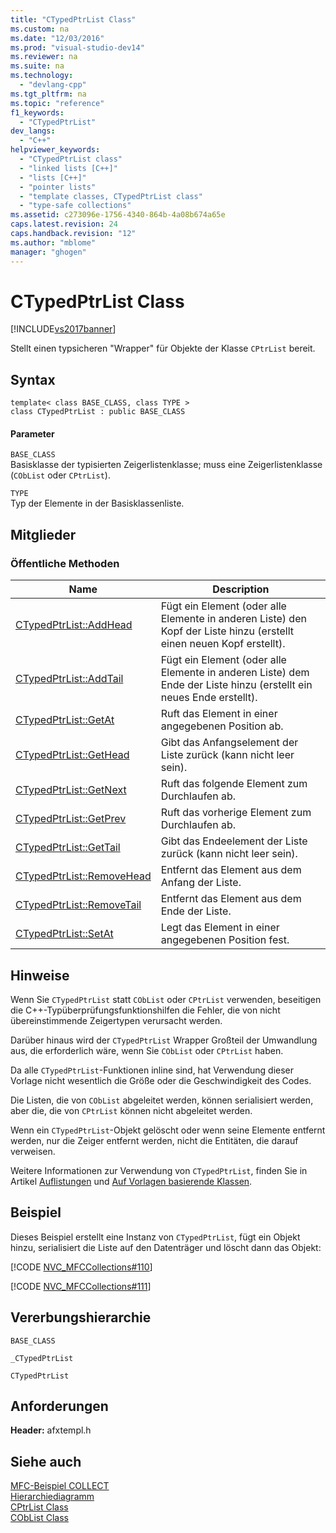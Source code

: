 ```yaml
---
title: "CTypedPtrList Class"
ms.custom: na
ms.date: "12/03/2016"
ms.prod: "visual-studio-dev14"
ms.reviewer: na
ms.suite: na
ms.technology: 
  - "devlang-cpp"
ms.tgt_pltfrm: na
ms.topic: "reference"
f1_keywords: 
  - "CTypedPtrList"
dev_langs: 
  - "C++"
helpviewer_keywords: 
  - "CTypedPtrList class"
  - "linked lists [C++]"
  - "lists [C++]"
  - "pointer lists"
  - "template classes, CTypedPtrList class"
  - "type-safe collections"
ms.assetid: c273096e-1756-4340-864b-4a08b674a65e
caps.latest.revision: 24
caps.handback.revision: "12"
ms.author: "mblome"
manager: "ghogen"
---
```

# CTypedPtrList Class
[!INCLUDE[vs2017banner](../../assembler/inline/includes/vs2017banner.md)]

Stellt einen typsicheren "Wrapper" für Objekte der Klasse `CPtrList` bereit.  
  
## Syntax  
  
```  
template< class BASE_CLASS, class TYPE >  
class CTypedPtrList : public BASE_CLASS  
```  
  
#### Parameter  
 `BASE_CLASS`  
 Basisklasse der typisierten Zeigerlistenklasse; muss eine Zeigerlistenklasse \(`CObList` oder `CPtrList`\).  
  
 `TYPE`  
 Typ der Elemente in der Basisklassenliste.  
  
## Mitglieder  
  
### Öffentliche Methoden  
  
|Name|Description|  
|----------|-----------------|  
|[CTypedPtrList::AddHead](../Topic/CTypedPtrList::AddHead.md)|Fügt ein Element \(oder alle Elemente in anderen Liste\) den Kopf der Liste hinzu \(erstellt einen neuen Kopf erstellt\).|  
|[CTypedPtrList::AddTail](../Topic/CTypedPtrList::AddTail.md)|Fügt ein Element \(oder alle Elemente in anderen Liste\) dem Ende der Liste hinzu \(erstellt ein neues Ende erstellt\).|  
|[CTypedPtrList::GetAt](../Topic/CTypedPtrList::GetAt.md)|Ruft das Element in einer angegebenen Position ab.|  
|[CTypedPtrList::GetHead](../Topic/CTypedPtrList::GetHead.md)|Gibt das Anfangselement der Liste zurück \(kann nicht leer sein\).|  
|[CTypedPtrList::GetNext](../Topic/CTypedPtrList::GetNext.md)|Ruft das folgende Element zum Durchlaufen ab.|  
|[CTypedPtrList::GetPrev](../Topic/CTypedPtrList::GetPrev.md)|Ruft das vorherige Element zum Durchlaufen ab.|  
|[CTypedPtrList::GetTail](../Topic/CTypedPtrList::GetTail.md)|Gibt das Endeelement der Liste zurück \(kann nicht leer sein\).|  
|[CTypedPtrList::RemoveHead](../Topic/CTypedPtrList::RemoveHead.md)|Entfernt das Element aus dem Anfang der Liste.|  
|[CTypedPtrList::RemoveTail](../Topic/CTypedPtrList::RemoveTail.md)|Entfernt das Element aus dem Ende der Liste.|  
|[CTypedPtrList::SetAt](../Topic/CTypedPtrList::SetAt.md)|Legt das Element in einer angegebenen Position fest.|  
  
## Hinweise  
 Wenn Sie `CTypedPtrList` statt `CObList` oder `CPtrList` verwenden, beseitigen die C\+\+\-Typüberprüfungsfunktionshilfen die Fehler, die von nicht übereinstimmende Zeigertypen verursacht werden.  
  
 Darüber hinaus wird der `CTypedPtrList` Wrapper Großteil der Umwandlung aus, die erforderlich wäre, wenn Sie `CObList` oder `CPtrList` haben.  
  
 Da alle `CTypedPtrList`\-Funktionen inline sind, hat Verwendung dieser Vorlage nicht wesentlich die Größe oder die Geschwindigkeit des Codes.  
  
 Die Listen, die von `CObList` abgeleitet werden, können serialisiert werden, aber die, die von `CPtrList` können nicht abgeleitet werden.  
  
 Wenn ein `CTypedPtrList`\-Objekt gelöscht oder wenn seine Elemente entfernt werden, nur die Zeiger entfernt werden, nicht die Entitäten, die darauf verweisen.  
  
 Weitere Informationen zur Verwendung von `CTypedPtrList`, finden Sie in Artikel [Auflistungen](../../mfc/collections.md) und [Auf Vorlagen basierende Klassen](../../mfc/template-based-classes.md).  
  
## Beispiel  
 Dieses Beispiel erstellt eine Instanz von `CTypedPtrList`, fügt ein Objekt hinzu, serialisiert die Liste auf den Datenträger und löscht dann das Objekt:  
  
 [!CODE [NVC_MFCCollections#110](../CodeSnippet/VS_Snippets_Cpp/NVC_MFCCollections#110)]  
  
 [!CODE [NVC_MFCCollections#111](../CodeSnippet/VS_Snippets_Cpp/NVC_MFCCollections#111)]  
  
## Vererbungshierarchie  
 `BASE_CLASS`  
  
 `_CTypedPtrList`  
  
 `CTypedPtrList`  
  
## Anforderungen  
 **Header:**  afxtempl.h  
  
## Siehe auch  
 [MFC\-Beispiel COLLECT](../../top/visual-cpp-samples.md)   
 [Hierarchiediagramm](../../mfc/hierarchy-chart.md)   
 [CPtrList Class](../../mfc/reference/cptrlist-class.md)   
 [CObList Class](../../mfc/reference/coblist-class.md)